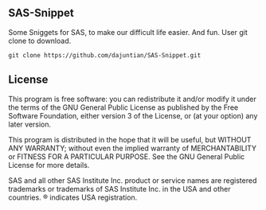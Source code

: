## SAS-Snippet
Some Sniggets for SAS, to make our difficult life easier. And fun.
User git clone to download.
```
git clone https://github.com/dajuntian/SAS-Snippet.git
```
## License
This program is free software: you can redistribute it and/or modify
it under the terms of the GNU General Public License as published by
 the Free Software Foundation, either version 3 of the License, or
(at your option) any later version.

This program is distributed in the hope that it will be useful,
    but WITHOUT ANY WARRANTY; without even the implied warranty of
    MERCHANTABILITY or FITNESS FOR A PARTICULAR PURPOSE.  See the
    GNU General Public License for more details.

SAS and all other SAS Institute Inc. product or service names are registered trademarks or
trademarks of SAS Institute Inc. in the USA and other countries. ® indicates USA registration. 
